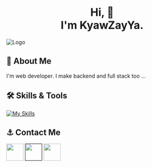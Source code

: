 <h1 align="center">
  Hi, 👋 <br>
  I'm KyawZayYa.
</h1>

![Logo](https://github.com/KyawZayYa2222/Shopping-Cart-Mini-Project/assets/130377420/6ff871ac-a493-4808-97bb-eae51d36f15c)


## 🚀 About Me
I'm web developer. I make backend and full stack too ...


## 🛠 Skills & Tools
[![My Skills](https://skillicons.dev/icons?i=html,css,javascript,bootstrap,tailwind,jquery,vue,php,laravel,postman,mysql,postgresql,firebase)](https://skillicons.dev)

## ⚓ Contact Me
<a href="kyawzayya100417@gmail.com"><img src="https://www.freepnglogos.com/uploads/logo-gmail-png/logo-gmail-png-gmail-icon-download-png-and-vector-1.png" width="45px"><a/>
<a href=""><img src="https://static.vecteezy.com/system/resources/previews/018/819/295/original/whatsapp-icon-transparent-free-png.png" width="45px"><a/>
<a href="https://www.facebook.com/profile.php?id=100037648452693"><img src="https://upload.wikimedia.org/wikipedia/commons/thumb/0/05/Facebook_Logo_%282019%29.png/1024px-Facebook_Logo_%282019%29.png" width="45px"><a/>
